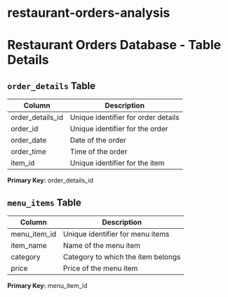 # restaurant-orders-analysis

# Restaurant Orders Database - Table Details

## `order_details` Table

| Column           | Description                         |
|------------------|-------------------------------------|
| order_details_id | Unique identifier for order details |
| order_id         | Unique identifier for the order     |
| order_date       | Date of the order                   |
| order_time       | Time of the order                   |
| item_id          | Unique identifier for the item      |

**Primary Key:** order_details_id

## `menu_items` Table

| Column          | Description                           |
|-----------------|---------------------------------------|
| menu_item_id    | Unique identifier for menu items       |
| item_name       | Name of the menu item                  |
| category        | Category to which the item belongs     |
| price           | Price of the menu item                 |

**Primary Key:** menu_item_id
